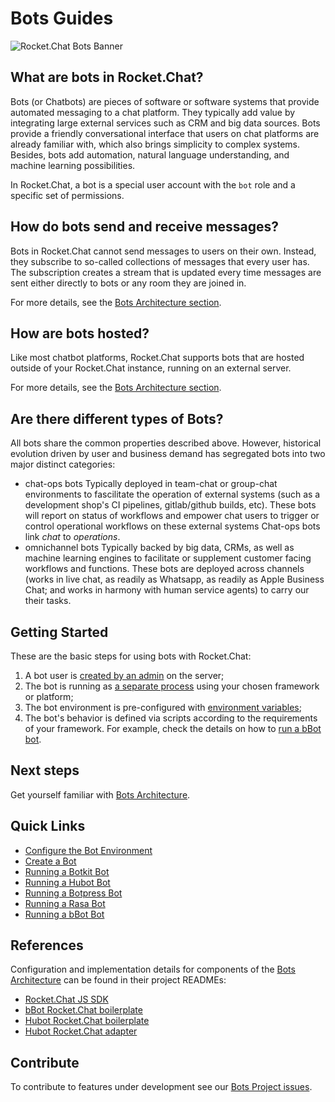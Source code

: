 # Bots Guides

![Rocket.Chat Bots Banner](../../.gitbook/assets/banner.png)

## What are bots in Rocket.Chat?

Bots \(or Chatbots\) are pieces of software or software systems that provide automated messaging to a chat platform. They typically add value by integrating large external services such as CRM and big data sources. Bots provide a friendly conversational interface that users on chat platforms are already familiar with, which also brings simplicity to complex systems. Besides, bots add automation, natural language understanding, and machine learning possibilities.

In Rocket.Chat, a bot is a special user account with the `bot` role and a specific set of permissions.

## How do bots send and receive messages?

Bots in Rocket.Chat cannot send messages to users on their own. Instead, they subscribe to so-called collections of messages that every user has. The subscription creates a stream that is updated every time messages are sent either directly to bots or any room they are joined in.

For more details, see the [Bots Architecture section](bots-architecture.md#message-streams).

## How are bots hosted?

Like most chatbot platforms, Rocket.Chat supports bots that are hosted outside of your Rocket.Chat instance, running on an external server.

For more details, see the [Bots Architecture section](bots-architecture.md#bot-platforms-and-frameworks).

## Are there different types of Bots?

All bots share the common properties described above. However, historical evolution driven by user and business demand has segregated bots into two major distinct categories:

* chat-ops bots  Typically deployed in team-chat or group-chat environments to fascilitate the operation of external systems \(such as a development shop's CI pipelines,  gitlab/github builds, etc\).  These bots will report on status of workflows and empower chat users to trigger or control operational workflows on these external systems   Chat-ops bots link _chat_  to _operations_.  
* omnichannel bots  Typically backed by big data, CRMs, as well as machine learning engines to facilitate or supplement customer facing workflows and functions. These bots are deployed across channels \(works in live chat, as readily as Whatsapp, as readily as Apple Business Chat; and works in harmony with human service agents\) to carry our their tasks.  

## Getting Started

These are the basic steps for using bots with Rocket.Chat:

1. A bot user is [created by an admin](create-and-run-a-bot/) on the server;
2. The bot is running as [a separate process](bots-architecture.md) using your chosen framework or platform;
3. The bot environment is pre-configured with [environment variables](configure-bot-environment.md);
4. The bot's behavior is defined via scripts according to the requirements of your framework. For example, check the details on how to [run a bBot bot](running-a-bbot-bot.md).

## Next steps

Get yourself familiar with [Bots Architecture](bots-architecture.md).

## Quick Links

* [Configure the Bot Environment](configure-bot-environment.md)
* [Create a Bot](create-and-run-a-bot/)
* [Running a Botkit Bot](create-and-run-a-bot/botkit-bot.md)
* [Running a Hubot Bot](create-and-run-a-bot/hubot-bot.md)
* [Running a Botpress Bot](create-and-run-a-bot/botpress-bot.md)
* [Running a Rasa Bot](create-and-run-a-bot/rasa-bot.md)
* [Running a bBot Bot](running-a-bbot-bot.md)

## References

Configuration and implementation details for components of the [Bots Architecture](bots-architecture.md) can be found in their project READMEs:

* [Rocket.Chat JS SDK](https://github.com/RocketChat/Rocket.Chat.js.SDK/)
* [bBot Rocket.Chat boilerplate](https://github.com/Amazebot/bbot-rocketchat-boilerplate)
* [Hubot Rocket.Chat boilerplate](https://github.com/RocketChat/hubot-rocketchat-boilerplate/)
* [Hubot Rocket.Chat adapter](https://github.com/RocketChat/hubot-rocketchat/tree/develop/)

## Contribute

To contribute to features under development see our [Bots Project issues](https://github.com/RocketChat/Rocket.Chat/projects/16).

